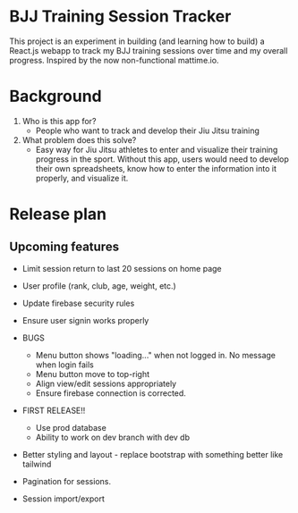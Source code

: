 # BJJ Training Session Tracker

This project is an experiment in building (and learning how to build) a React.js webapp to track my BJJ training sessions over time and my overall progress. Inspired by the now non-functional mattime.io.

# Background

1. Who is this app for?
    - People who want to track and develop their Jiu Jitsu training
2. What problem does this solve?
    - Easy way for Jiu Jitsu athletes to enter and visualize their training progress in the sport. Without this app, users would need to develop their own spreadsheets, know how to enter the information into it properly, and visualize it.



# Release plan

## Upcoming features

- Limit session return to last 20 sessions on home page
- User profile (rank, club, age, weight, etc.)
- Update firebase security rules
- Ensure user signin works properly
- BUGS
    - Menu button shows "loading..." when not logged in. No message when login fails
    - Menu button move to top-right
    - Align view/edit sessions appropriately
    - Ensure firebase connection is corrected.

- FIRST RELEASE!!
    - Use prod database
    - Ability to work on dev branch with dev db

- Better styling and layout - replace bootstrap with something better like tailwind
- Pagination for sessions.
- Session import/export

